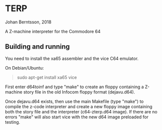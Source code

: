 TERP
=======
Johan Berntsson, 2018

A Z-machine interpreter for the Commodore 64 

Building and running
-----

You need to install the xa65 assembler and the vice C64 emulator.

On Debian/Ubuntu:
> sudo apt-get install xa65 vice

First enter d64toinf and type "make" to create an floppy containing a
Z-machine story file in the old Infocom floppy format (dejavu.d64).

Once dejavu.d64 exists, then use the main Makefile (type "make") to
compile the z-code interpreter and create a new floppy image containing
both the story file and the interpreter (c64-zterp.d64 image). If there
are no errors "make" will also start vice with the new d64 image preloaded
for testing.

